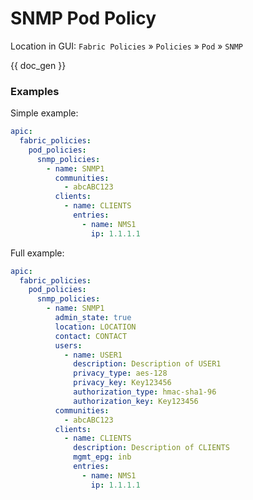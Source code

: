 # SNMP Pod Policy

Location in GUI:
`Fabric Policies` » `Policies` » `Pod` » `SNMP`


{{ doc_gen }}

### Examples

Simple example:

```yaml
apic:
  fabric_policies:
    pod_policies:
      snmp_policies:
        - name: SNMP1
          communities:
            - abcABC123
          clients:
            - name: CLIENTS
              entries:
                - name: NMS1
                  ip: 1.1.1.1
```

Full example:

```yaml
apic:
  fabric_policies:
    pod_policies:
      snmp_policies:
        - name: SNMP1
          admin_state: true
          location: LOCATION
          contact: CONTACT
          users:
            - name: USER1
              description: Description of USER1
              privacy_type: aes-128
              privacy_key: Key123456
              authorization_type: hmac-sha1-96
              authorization_key: Key123456
          communities:
            - abcABC123
          clients:
            - name: CLIENTS
              description: Description of CLIENTS
              mgmt_epg: inb
              entries:
                - name: NMS1
                  ip: 1.1.1.1
```
